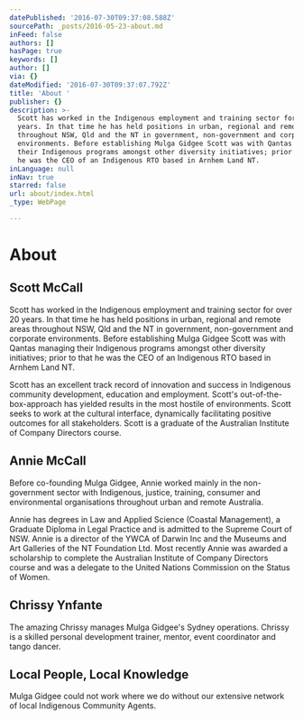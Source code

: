 ```yaml
---
datePublished: '2016-07-30T09:37:08.588Z'
sourcePath: _posts/2016-05-23-about.md
inFeed: false
authors: []
hasPage: true
keywords: []
author: []
via: {}
dateModified: '2016-07-30T09:37:07.792Z'
title: 'About '
publisher: {}
description: >-
  Scott has worked in the Indigenous employment and training sector for over 20
  years. In that time he has held positions in urban, regional and remote areas
  throughout NSW, Qld and the NT in government, non-government and corporate
  environments. Before establishing Mulga Gidgee Scott was with Qantas managing
  their Indigenous programs amongst other diversity initiatives; prior to that
  he was the CEO of an Indigenous RTO based in Arnhem Land NT.
inLanguage: null
inNav: true
starred: false
url: about/index.html
_type: WebPage

---
```

# About 

## Scott McCall

Scott has worked in the Indigenous employment and training sector for over 20 years. In that time he has held positions in urban, regional and remote areas throughout NSW, Qld and the NT in government, non-government and corporate environments. Before establishing Mulga Gidgee Scott was with Qantas managing their Indigenous programs amongst other diversity initiatives; prior to that he was the CEO of an Indigenous RTO based in Arnhem Land NT.

Scott has an excellent track record of innovation and success in Indigenous community development, education and employment. Scott's out-of-the-box-approach has yielded results in the most hostile of environments. Scott seeks to work at the cultural interface, dynamically facilitating positive outcomes for all stakeholders. Scott is a graduate of the Australian Institute of Company Directors course.

## Annie McCall

Before co-founding Mulga Gidgee, Annie worked mainly in the non-government sector with Indigenous, justice, training, consumer and environmental organisations throughout urban and remote Australia.

Annie has degrees in Law and Applied Science (Coastal Management), a Graduate Diploma in Legal Practice and is admitted to the Supreme Court of NSW. Annie is a director of the YWCA of Darwin Inc and the Museums and Art Galleries of the NT Foundation Ltd. Most recently Annie was awarded a scholarship to complete the Australian Institute of Company Directors course and was a delegate to the United Nations Commission on the Status of Women.

## Chrissy Ynfante

The amazing Chrissy manages Mulga Gidgee's Sydney operations. Chrissy is a skilled personal development trainer, mentor, event coordinator and tango dancer.

## Local People, Local Knowledge

Mulga Gidgee could not work where we do without our extensive network of local Indigenous Community Agents.